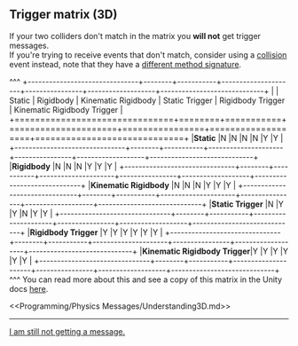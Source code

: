 ## Trigger matrix (3D)

If your two colliders don't match in the matrix you **will not** get trigger messages.  
If you're trying to receive events that don't match, consider using a [collision](3%20Collision%20Matrix%203D.md) event instead, note that they have a [different method signature](2%20Collision%20Messages%203D.md).

^^^
+-------------------------------+--------+-----------+---------------------+----------------+-------------------+-----------------------------+
|                               | Static | Rigidbody | Kinematic Rigidbody | Static Trigger | Rigidbody Trigger | Kinematic Rigidbody Trigger |
+===============================+========+===========+=====================+================+===================+=============================+
|**Static**                     |N       |N          |N                    |N               |Y                  |Y                            |
+-------------------------------+--------+-----------+---------------------+----------------+-------------------+-----------------------------+
|**Rigidbody**                  |N       |N          |N                    |Y               |Y                  |Y                            |
+-------------------------------+--------+-----------+---------------------+----------------+-------------------+-----------------------------+
|**Kinematic Rigidbody**        |N       |N          |N                    |Y               |Y                  |Y                            |
+-------------------------------+--------+-----------+---------------------+----------------+-------------------+-----------------------------+
|**Static Trigger**             |N       |Y          |Y                    |N               |Y                  |Y                            |
+-------------------------------+--------+-----------+---------------------+----------------+-------------------+-----------------------------+
|**Rigidbody Trigger**          |Y       |Y          |Y                    |Y               |Y                  |Y                            |
+-------------------------------+--------+-----------+---------------------+----------------+-------------------+-----------------------------+
|**Kinematic Rigidbody Trigger**|Y       |Y          |Y                    |Y               |Y                  |Y                            |
+-------------------------------+--------+-----------+---------------------+----------------+-------------------+-----------------------------+
^^^ You can read more about this and see a copy of this matrix in the Unity docs [here](https://docs.unity3d.com/Manual/CollidersOverview.html).  

<<Programming/Physics Messages/Understanding3D.md>>

---
[I am still not getting a message.](4%20Local%20Functions%203D.md)